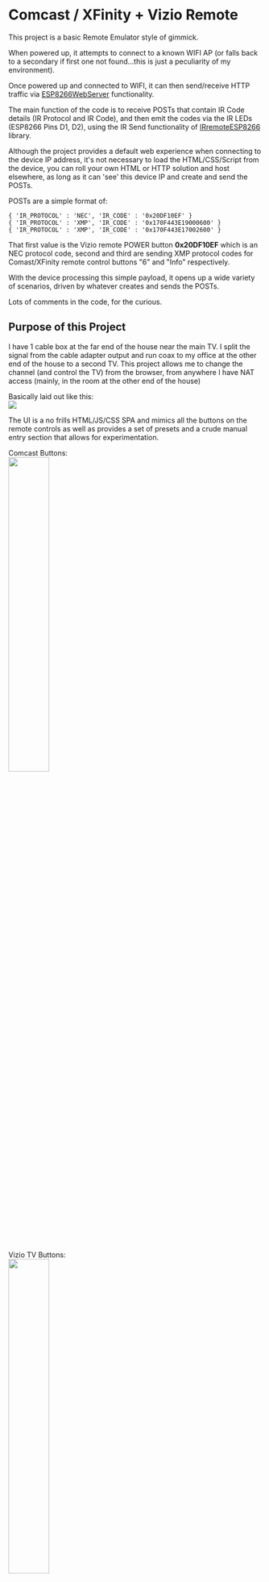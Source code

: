 # Comcast / XFinity + Vizio Remote

This project is a basic Remote Emulator style of gimmick.

When powered up, it attempts to connect to a known WIFI AP (or falls back to
a secondary if first one not found...this is just a peculiarity of my
environment).

Once powered up and connected to WIFI, it can then send/receive HTTP traffic via [ESP8266WebServer](https://github.com/esp8266/Arduino/tree/master/libraries/ESP8266WebServer) functionality.

The main function of the code is to receive POSTs that contain IR Code
details (IR Protocol and IR Code), and then emit the codes via the IR LEDs 
(ESP8266 Pins D1, D2), using the IR Send functionality of [IRremoteESP8266](https://github.com/crankyoldgit/IRremoteESP8266/)
library.

Although the project provides a default web experience when connecting to
the device IP address, it's not necessary to load the HTML/CSS/Script
from the device, you can roll your own HTML or HTTP solution and host
elsewhere, as long as it can 'see' this device IP and create and send the
POSTs.

POSTs are a simple format of:
```
{ 'IR_PROTOCOL' : 'NEC', 'IR_CODE' : '0x20DF10EF' }
{ 'IR_PROTOCOL' : 'XMP', 'IR_CODE' : '0x170F443E19000600' }
{ 'IR_PROTOCOL' : 'XMP', 'IR_CODE' : '0x170F443E17002600' }
```

That first value is the Vizio remote POWER button **0x20DF10EF** which is an NEC protocol code, second and third are sending XMP protocol codes for Comast/XFinity remote control buttons "6" and "Info" respectively.

With the device processing this simple payload, it opens up a wide variety
of scenarios, driven by whatever creates and sends the POSTs.

Lots of comments in the code, for the curious.

## Purpose of this Project
I have 1 cable box at the far end of the house near the main TV.  I split the signal from the cable adapter output and run coax to my office at the other end of the house to a second TV.  This project allows me to change the channel (and control the TV) from the browser, from anywhere I have NAT access (mainly, in the room at the other end of the house)

Basically laid out like this:<br>
<img src="./content/OverallSetup.PNG">

The UI is a no frills HTML/JS/CSS SPA and mimics all the buttons on the remote controls as well as provides a set of presets and a crude manual entry section that allows for experimentation.

Comcast Buttons:<br>
<img src="./content/UI_Comcast_Buttons.png" style="width:40%">

Vizio TV Buttons:<br>
<img src="./content/UI_Vizio_Buttons.PNG" style="width:40%">

XFinity XR2 Buttons:<br>
<img src="./content/UI_Xfinity_XR2_Buttons.PNG" style="width:36%">

Presets are just a group of buttons representing various channels (TV and Music):<br>
<img src="./content/UI_Presets.PNG" style="width:60%">



### Raw Entry Section
This section allows manual entry of protocols and codes, and for 'scripting' or creation of a sequence of codes with some basic functionality like **DELAY** and **DELAY_UNTIL_DATE_TIME**

The following snip shows a sequence that waits until a certain date/time has elapsed, then sends 1197[enter], waits 5 seconds, sends 28[enter], waits another 5 seconds, and finally sends 4[enter].<br>
<img src="./content/UI_Raw_Section.PNG" style="width:60%">

Mainly this just shows the possibility of creating more complicated scenarios.

# ESP8266
Device is a run of the mill ESP8266 with WIFI (platform: espressif8266)

<img src="./content/SimpleBreadBoardSetupCropped.jpg" style="width:80%"><br>
D1 and D2 are connected to the anodes of the 5mm 940nm IR LEDs (purchased from https://www.adafruit.com/product/388)

This picture is just a simple test rig, the actual setup I have deployed has the LEDs soldered to a couple of perf boards at the end of long wires, that enable affixing near the devices.  No pictures of that mess.  It's Crude and I may revisit later, but for now works perfectly...which means I'll never 'fix' it :o)

With the [ESP8266IRRecord](https://github.com/MrJimmo/ESP8266IRRecord/tree/main) board listening, this made for quick test and development.

# Remote Controls

## Vizio TV Remote
<img src="./content/VizioTVRemoteControl.jpg" height="auto" width="20%">

Remote for TV Model: VO32L HDTV10A

TV Part #: 10223050022
...yeah, super old TV from 2008, but it's still alive and doing fine :o)


The table below contains the values I captured with the [ESP8266IRRecord](https://github.com/MrJimmo/ESP8266IRRecord/tree/main) project.

Luckily, I captured these a long time ago as corrosion has since killed the #6 button and the remote is mostly falling apart now after being dropped many times.

The Binary and Byte columns of the table were part of me doing some early learning about IR codes as they were read.

I split out the binary values for the number buttons (Button_0, Button_1, etc.) to see how they are constructed.

### IR Code Rabbit Hole
With the #6 button dying on me, it made me wonder; Could I figure out how to construct the Button_6 code **manually**? ...and that lead down a confusing rabbit hole.

Pressing all the number buttons on the control in 0 to 9 order, IR Recv library outputs:
|Button|NEC Code|Address|Command|
|-|-|-|-|
|BUTTON_0|0x20DF08F7|0x04FB|0x10EF|
|BUTTON_1|0x20DF8877|0x04FB|0x11EE|
|BUTTON_2|0x20DF48B7|0x04FB|0x12ED|
|BUTTON_3|0x20DFC837|0x04FB|0x13EC|
|BUTTON_4|0x20DF28D7|0x04FB|0x14EB|
|BUTTON_5|0x20DFA857|0x04FB|0x15EA|
|BUTTON_6|0x20DF6897|0x04FB|0x16E9|
|BUTTON_7|0x20DFE817|0x04FB|0x17E8|
|BUTTON_8|0x20DF18E7|0x04FB|0x18E7|
|BUTTON_9|0x20DF9867|0x04FB|0x19E6|

In this table form, I can see that Command codes follow a sequential pattern for buttons 0-9:<Br>
Button_0 == 0x10EF<br>
Button_1 == 0x11EE<br>
...<br>
Button_9 == 0x19E6<br>

But what is the deal with the NEC Code? Ex. Button 5:  0x20DFA857, the Address is 0x4FB and the Command is 0x15EA?

Turns out, they are related in an interesting way.

The NEC Value, if you look at it as a sequence of binary values left-to-right, it represents the pulse timings that are emitted by the IR LEDs of the remote controls.

Here's the power button for this Vizio remote, after graphing the pulse times and just eyeballing the 0's and 1's:<br>
<img src="./content/GraphingPowerSignal.png" height="auto"><br>
_(I connected one of those cheap 8-ch logic analyzers to the remotes IR LED and used Pulseview to grab the values, and excel to plot the graph, mspaint for the extra annotations)_

That graph is for NEC Vizio Power button value 0x20DF10EF, which as binary is: `00100000 11011111 00010000 11101111`<br>
_(I wish I had done the graphing for button 5 to keep this text cohesive, but hopefully Power button pulse sequence still useful as an example)_

Now for Button 5, the NEC code is: 0x20DFA857<br>
As binary: `00100000 11011111 10101000 01010111`

I learned something else at this point; The bit sequence shows the first 8 bits are then inverted in the next 8, and the 3rd grouping of 8-bits are followed by its inverted value.

This lines up with 0x20DF A857:<br>
Byte 1 0x20: 00100000<br>
Byte 2 0xDF: 11011111 (inverse of Byte1)

Byte 3 0xA8: 10101000<br>
Byte 4 0x57: 01010111 ...inverse of Byte 3<br>

It just means Byte 1 and 3 are the important ones as far as differentiating each button, and Bytes 2 and 4 are just their inversions.

But what are those Address and Command values?

I noticed that those were the values I'd see, when using one of those cheap, generic testers that can read NEC IR Codes. Here's what it shows when pressing button 5 on the Vizio remote:<br>
<img src="./content/ComponentTester_VizioButton5.PNG" height="auto" width="40%">

UserCode: 04FB<br>
DataCode: 15EA

Took me a bit of fumbling with the math to eventually figure out:<br>
Byte 1 0x20 reversed: 00000100 == 0x04<br>
Byte 2 0xDF reversed: 11111011 == 0xFB<br>
Byte 3 0xA8 reversed: 00010101 == 0x15<br>
Byte 4 0x57 reversed: 11101010 == 0xEA<br>

So how does this help me figure out Button 6? (again, if I hadn't captured it long ago)

Well, given the sequential pattern is shown in Byte 3 (refer back to the table above), I just need to +1 to byte 3 and work backwards to the NEC Code.

The easy part: `0x15 + 0x01 == 0x16`

Inverting: `0x16 == !0x16 == 0xE9`

The Address is always the same: `0x04FB` (manufacturer code I think) and the calculated full command: `0x16E9`

But how to get the NEC code from this?

Simply work with Byte 1 and Byte 3, with Byte 2 and 4 being inversions of those respectively...<Br>
Byte 1: `0x04 == 00000100, reversed == 00100000 == 0x20`<br>
Byte 2: `!0x20 == 0xDF`<br>
Byte 3: `0x16 == 00010110, reversed == 01101000 == 0x68`<br>
Byte 4: `!0x68 == 0x97`<br>
And all together as the NEC code: `0x20DF6897` which is the Button 6 value from the table above.

NEC tech spec likely explains all this more clearly, but I worked on it from what I observed from the IR Recv library, the component tester, and the Logic Analyzer, which was actually a lot fun.

### IR Codes for Vizio Remote
|Button|Constant|Type|NEC|Binary|Byte1|Byte2|Byte3|Byte4|
|-|-|-|-|-|-|-|-|-|
|BUTTON_0|VIZIO_REMOTE_BUTTON_0|NEC|0x20DF08F7|00100000110111110000100011110111|00100000|11011111|00001000|11110111|
|BUTTON_1|VIZIO_REMOTE_BUTTON_1|NEC|0x20DF8877|00100000110111111000100001110111|00100000|11011111|10001000|01110111|
|BUTTON_2|VIZIO_REMOTE_BUTTON_2|NEC|0x20DF48B7|00100000110111110100100010110111|00100000|11011111|01001000|10110111|
|BUTTON_3|VIZIO_REMOTE_BUTTON_3|NEC|0x20DFC837|00100000110111111100100000110111|00100000|11011111|11001000|00110111|
|BUTTON_4|VIZIO_REMOTE_BUTTON_4|NEC|0x20DF28D7|00100000110111110010100011010111|00100000|11011111|00101000|11010111|
|BUTTON_5|VIZIO_REMOTE_BUTTON_5|NEC|0x20DFA857|00100000110111111010100001010111|00100000|11011111|10101000|01010111|
|BUTTON_6|VIZIO_REMOTE_BUTTON_6|NEC|0x20DF6897|00100000110111110110100010010111|00100000|11011111|01101000|10010111|
|BUTTON_7|VIZIO_REMOTE_BUTTON_7|NEC|0x20DFE817|00100000110111111110100000010111|00100000|11011111|11101000|00010111|
|BUTTON_8|VIZIO_REMOTE_BUTTON_8|NEC|0x20DF18E7|00100000110111110001100011100111|00100000|11011111|00011000|11100111|
|BUTTON_9|VIZIO_REMOTE_BUTTON_9|NEC|0x20DF9867|00100000110111111001100001100111|00100000|11011111|10011000|01100111|
|BUTTON_AV|VIZIO_REMOTE_BUTTON_AV|NEC|0x20DF8A75|00100000110111111000101001110101|00100000|11011111|10001010|01110101|
|BUTTON_V|VIZIO_REMOTE_BUTTON_V|NEC|0x20DFC23D|00100000110111111100001000111101|00100000|11011111|11000010|00111101|
|BUTTON_CHANNEL_DOWN|VIZIO_REMOTE_BUTTON_CHANNEL_DOWN|NEC|0x20DF629D|00100000110111110110001010011101|00100000|11011111|01100010|10011101|
|BUTTON_CHANNEL_UP|VIZIO_REMOTE_BUTTON_CHANNEL_UP|NEC|0x20DFA25D|00100000110111111010001001011101|00100000|11011111|10100010|01011101|
|BUTTON_COMP|VIZIO_REMOTE_BUTTON_COMP|NEC|0x20DF5AA5|00100000110111110101101010100101|00100000|11011111|01011010|10100101|
|BUTTON_DASH(-)|VIZIO_REMOTE_BUTTON_DASH(-)|NEC|0x20DFFF00|00100000110111111111111100000000|00100000|11011111|11111111|00000000|
|BUTTON_FREEZE|VIZIO_REMOTE_BUTTON_FREEZE|NEC|0x20DFA659|00100000110111111010011001011001|00100000|11011111|10100110|01011001|
|BUTTON_GUIDE|VIZIO_REMOTE_BUTTON_GUIDE|NEC|0x20DF38C7|00100000110111110011100011000111|00100000|11011111|00111000|11000111|
|BUTTON_HDMI|VIZIO_REMOTE_BUTTON_HDMI|NEC|0x20DF639C|00100000110111110110001110011100|00100000|11011111|01100011|10011100|
|BUTTON_INPUT|VIZIO_REMOTE_BUTTON_INPUT|NEC|0x20DFF40B|00100000110111111111010000001011|00100000|11011111|11110100|00001011|
|BUTTON_LAST|VIZIO_REMOTE_BUTTON_LAST|NEC|0x20DF58A7|00100000110111110101100010100111|00100000|11011111|01011000|10100111|
|BUTTON_MUTE|VIZIO_REMOTE_BUTTON_MUTE|NEC|0x20DF906F|00100000110111111001000001101111|00100000|11011111|10010000|01101111|
|BUTTON_PIP|VIZIO_REMOTE_BUTTON_PIP|NEC|0x20DF06F9|00100000110111110000011011111001|00100000|11011111|00000110|11111001|
|BUTTON_POWER|VIZIO_REMOTE_BUTTON_POWER|NEC|0x20DF10EF|00100000110111110001000011101111|00100000|11011111|00010000|11101111|
|BUTTON_SWAP|VIZIO_REMOTE_BUTTON_SWAP|NEC|0x20DF6699|00100000110111110110011010011001|00100000|11011111|01100110|10011001|
|BUTTON_TV|VIZIO_REMOTE_BUTTON_TV|NEC|0x20DF6B94|00100000110111110110101110010100|00100000|11011111|01101011|10010100|
|BUTTON_VOLUME_DOWN|VIZIO_REMOTE_BUTTON_VOLUME_DOWN|NEC|0x20DFE21D|00100000110111111110001000011101|00100000|11011111|11100010|00011101|
|BUTTON_VOLUME_UP|VIZIO_REMOTE_BUTTON_VOLUME_UP|NEC|0x20DF12ED|00100000110111110001001011101101|00100000|11011111|00010010|11101101|

### IR Codes for Vizio Remote (crazy table version)
During all this 'learning', I used Excel to futz around with all the values and ended up finding that there's no `=REVERSE()` function in Excel.

Surprisingly, CoPilot provided one when I asked `write an excel formula for reversing text`

It spit out the following:
`=TEXTJOIN("", TRUE, MID(A1, LEN(A1) + 1 - ROW(INDIRECT("1:" & LEN(A1))), 1))`

That's what I pasted into Byte1_REV, Byte2_REV, etc. columns, with slight change to the referenced cell and it worked exactly as I wanted. I do not fear this tech :o)

**Other column formulas**

Binary column function: `=CONCATENATE(HEX2BIN(MID(D2,3,2),8), HEX2BIN(MID(D2,5,2),8), HEX2BIN(MID(D2,7,2),8), HEX2BIN(MID(D2,9,2),8))` ...D2 is the NEC column.

Byte1: `=HEX2BIN(MID($D2,3,2),8)` ...D2 is anchored to the NEC column.<br>
Byte2: `=HEX2BIN(MID($D2,5,2),8)` ...notice the second param skips 2 chars.<br>
Byte2: `=HEX2BIN(MID($D2,7,2),8)` ...skips another 2<br>
Byte2: `=HEX2BIN(MID($D2,9,2),8)` ...and finally, the last 2 chars.<br>

_(Using CoPilot provided formula)_<br>
Byte1_Rev: `=TEXTJOIN("", TRUE, MID(F2, LEN(F2) + 1 - ROW(INDIRECT("1:" & LEN(F2))), 1))` ...F2 is Byte1 column<br>
Byte2_Rev: `=TEXTJOIN("", TRUE, MID(G2, LEN(G2) + 1 - ROW(INDIRECT("1:" & LEN(G2))), 1))` ...G2 is Byte2 column<br>
Byte3_Rev: `=TEXTJOIN("", TRUE, MID(H2, LEN(H2) + 1 - ROW(INDIRECT("1:" & LEN(H2))), 1))` ...H2 is Byte3 column<br>
Byte4_Rev: `=TEXTJOIN("", TRUE, MID(I2, LEN(I2) + 1 - ROW(INDIRECT("1:" & LEN(I2))), 1))` ...I2 is Byte4 column<br>

Byte1Hex: `=BIN2HEX(J2,2)` ...J2 is Byte1_REV column<br>
Byte2Hex: `=BIN2HEX(K2,2)` ...K2 is Byte2_REV column<br>
Byte3Hex: `=BIN2HEX(L2,2)` ...L2 is Byte3_REV column<br>
Byte4Hex: `=BIN2HEX(M2,2)` ...M2 is Byte4_REV column<br>

Address: `=CONCAT("0x",N2,O2)` ...N2,O2 are Byte1Hex and Byte2Hex<br>
Command: `=CONCAT("0x",P2,Q2)` ...P2,Q2 are Byte3Hex and Byte4Hex

|Button|Constant|Type|NEC|Binary|Byte1|Byte2|Byte3|Byte4|Byte1_REV|Byte2_REV|Byte3_REV|Byte4_REV|Byte1Hex|Byte2Hex|Byte3Hex|Byte4Hex||Address|Command|
|-|-|-|-|-|-|-|-|-|-|-|-|-|-|-|-|-|-|-|-|
|BUTTON_0|VIZIO_REMOTE_BUTTON_0|NEC|0x20DF08F7|00100000110111110000100011110111|00100000|11011111|00001000|11110111|00000100|11111011|00010000|11101111|04|FB|10|EF||0x04FB|0x10EF|
|BUTTON_1|VIZIO_REMOTE_BUTTON_1|NEC|0x20DF8877|00100000110111111000100001110111|00100000|11011111|10001000|01110111|00000100|11111011|00010001|11101110|04|FB|11|EE||0x04FB|0x11EE|
|BUTTON_2|VIZIO_REMOTE_BUTTON_2|NEC|0x20DF48B7|00100000110111110100100010110111|00100000|11011111|01001000|10110111|00000100|11111011|00010010|11101101|04|FB|12|ED||0x04FB|0x12ED|
|BUTTON_3|VIZIO_REMOTE_BUTTON_3|NEC|0x20DFC837|00100000110111111100100000110111|00100000|11011111|11001000|00110111|00000100|11111011|00010011|11101100|04|FB|13|EC||0x04FB|0x13EC|
|BUTTON_4|VIZIO_REMOTE_BUTTON_4|NEC|0x20DF28D7|00100000110111110010100011010111|00100000|11011111|00101000|11010111|00000100|11111011|00010100|11101011|04|FB|14|EB||0x04FB|0x14EB|
|BUTTON_5|VIZIO_REMOTE_BUTTON_5|NEC|0x20DFA857|00100000110111111010100001010111|00100000|11011111|10101000|01010111|00000100|11111011|00010101|11101010|04|FB|15|EA||0x04FB|0x15EA|
|BUTTON_6|VIZIO_REMOTE_BUTTON_6|NEC|0x20DF6897|00100000110111110110100010010111|00100000|11011111|01101000|10010111|00000100|11111011|00010110|11101001|04|FB|16|E9||0x04FB|0x16E9|
|BUTTON_7|VIZIO_REMOTE_BUTTON_7|NEC|0x20DFE817|00100000110111111110100000010111|00100000|11011111|11101000|00010111|00000100|11111011|00010111|11101000|04|FB|17|E8||0x04FB|0x17E8|
|BUTTON_8|VIZIO_REMOTE_BUTTON_8|NEC|0x20DF18E7|00100000110111110001100011100111|00100000|11011111|00011000|11100111|00000100|11111011|00011000|11100111|04|FB|18|E7||0x04FB|0x18E7|
|BUTTON_9|VIZIO_REMOTE_BUTTON_9|NEC|0x20DF9867|00100000110111111001100001100111|00100000|11011111|10011000|01100111|00000100|11111011|00011001|11100110|04|FB|19|E6||0x04FB|0x19E6|
|BUTTON_AV|VIZIO_REMOTE_BUTTON_AV|NEC|0x20DF8A75|00100000110111111000101001110101|00100000|11011111|10001010|01110101|00000100|11111011|01010001|10101110|04|FB|51|AE||0x04FB|0x51AE|
|BUTTON_V|VIZIO_REMOTE_BUTTON_V|NEC|0x20DFC23D|00100000110111111100001000111101|00100000|11011111|11000010|00111101|00000100|11111011|01000011|10111100|04|FB|43|BC||0x04FB|0x43BC|
|BUTTON_CHANNEL_DOWN|VIZIO_REMOTE_BUTTON_CHANNEL_DOWN|NEC|0x20DF629D|00100000110111110110001010011101|00100000|11011111|01100010|10011101|00000100|11111011|01000110|10111001|04|FB|46|B9||0x04FB|0x46B9|
|BUTTON_CHANNEL_UP|VIZIO_REMOTE_BUTTON_CHANNEL_UP|NEC|0x20DFA25D|00100000110111111010001001011101|00100000|11011111|10100010|01011101|00000100|11111011|01000101|10111010|04|FB|45|BA||0x04FB|0x45BA|
|BUTTON_COMP|VIZIO_REMOTE_BUTTON_COMP|NEC|0x20DF5AA5|00100000110111110101101010100101|00100000|11011111|01011010|10100101|00000100|11111011|01011010|10100101|04|FB|5A|A5||0x04FB|0x5AA5|
|BUTTON_DASH(-)|VIZIO_REMOTE_BUTTON_DASH(-)|NEC|0x20DFFF00|00100000110111111111111100000000|00100000|11011111|11111111|00000000|00000100|11111011|11111111|00000000|04|FB|FF|00||0x04FB|0xFF00|
|BUTTON_FREEZE|VIZIO_REMOTE_BUTTON_FREEZE|NEC|0x20DFA659|00100000110111111010011001011001|00100000|11011111|10100110|01011001|00000100|11111011|01100101|10011010|04|FB|65|9A||0x04FB|0x659A|
|BUTTON_GUIDE|VIZIO_REMOTE_BUTTON_GUIDE|NEC|0x20DF38C7|00100000110111110011100011000111|00100000|11011111|00111000|11000111|00000100|11111011|00011100|11100011|04|FB|1C|E3||0x04FB|0x1CE3|
|BUTTON_HDMI|VIZIO_REMOTE_BUTTON_HDMI|NEC|0x20DF639C|00100000110111110110001110011100|00100000|11011111|01100011|10011100|00000100|11111011|11000110|00111001|04|FB|C6|39||0x04FB|0xC639|
|BUTTON_INPUT|VIZIO_REMOTE_BUTTON_INPUT|NEC|0x20DFF40B|00100000110111111111010000001011|00100000|11011111|11110100|00001011|00000100|11111011|00101111|11010000|04|FB|2F|D0||0x04FB|0x2FD0|
|BUTTON_LAST|VIZIO_REMOTE_BUTTON_LAST|NEC|0x20DF58A7|00100000110111110101100010100111|00100000|11011111|01011000|10100111|00000100|11111011|00011010|11100101|04|FB|1A|E5||0x04FB|0x1AE5|
|BUTTON_MUTE|VIZIO_REMOTE_BUTTON_MUTE|NEC|0x20DF906F|00100000110111111001000001101111|00100000|11011111|10010000|01101111|00000100|11111011|00001001|11110110|04|FB|09|F6||0x04FB|0x09F6|
|BUTTON_PIP|VIZIO_REMOTE_BUTTON_PIP|NEC|0x20DF06F9|00100000110111110000011011111001|00100000|11011111|00000110|11111001|00000100|11111011|01100000|10011111|04|FB|60|9F||0x04FB|0x609F|
|BUTTON_POWER|VIZIO_REMOTE_BUTTON_POWER|NEC|0x20DF10EF|00100000110111110001000011101111|00100000|11011111|00010000|11101111|00000100|11111011|00001000|11110111|04|FB|08|F7||0x04FB|0x08F7|
|BUTTON_SWAP|VIZIO_REMOTE_BUTTON_SWAP|NEC|0x20DF6699|00100000110111110110011010011001|00100000|11011111|01100110|10011001|00000100|11111011|01100110|10011001|04|FB|66|99||0x04FB|0x6699|
|BUTTON_TV|VIZIO_REMOTE_BUTTON_TV|NEC|0x20DF6B94|00100000110111110110101110010100|00100000|11011111|01101011|10010100|00000100|11111011|11010110|00101001|04|FB|D6|29||0x04FB|0xD629|
|BUTTON_VOLUME_DOWN|VIZIO_REMOTE_BUTTON_VOLUME_DOWN|NEC|0x20DFE21D|00100000110111111110001000011101|00100000|11011111|11100010|00011101|00000100|11111011|01000111|10111000|04|FB|47|B8||0x04FB|0x47B8|
|BUTTON_VOLUME_UP|VIZIO_REMOTE_BUTTON_VOLUME_UP|NEC|0x20DF12ED|00100000110111110001001011101101|00100000|11011111|00010010|11101101|00000100|11111011|01001000|10110111|04|FB|48|B7||0x04FB|0x48B7|
||


## XFinity XR2 Remote
<img src="./content/XfinityXR2RemoteControl_Cropped.jpg" height="auto" width="20%">

I got this remote with a replacement cable adapter and has many more buttons than the older, simpler one farther below in this doc.

IR Codes captured with the [ESP8266IRRecord](https://github.com/MrJimmo/ESP8266IRRecord/tree/main) project when it was maped to my Vizio TV (code 11758, learned through https://www.xfinity.com/support/remotes)

It appears that when the controller is mapped to a TV (in my case the VIZIO tv), it sends 2 codes, the XMP and the NEC.

> NOTE: The **g_IRCodes** array in script.js has the unmapped defaults for these buttons.

And it appears that **0x170F443E14008300** is some NOP value that gets sent as XMP for Volume Up/Down, and Mute, which kind of makes sense if that's just the controllers NOP type of code, when the code that matters is the NEC code.

Example for Volume/Mute:
|Button|XMP|NEC|
|-|-|-|
Vol_Up|0x170F443E14008300|0x20DF40BF|
Vol_Down|0x170F443E14008300|0x20DFC03F|
Mute|0x170F443E14008300|0x20DF906F|

Power must mean something special, since it's not that NOP 8300 XMP value, it's actually NEC and then 2 XMP values, separated by a ~500ms delay

NEC Code: 0x20DF10EF 

XMP Codes: 0x170F443E10000F00 --> (~500ms delay) --> 0x170F443E1100E000

So to mimic the ALL_POWER button from this remote it should send:

NEC Code: 0x20DF10EF and then <br>
XMP Codes: 0x170F443E10000F00 --> (~500ms delay) --> 0x170F443E1100E000

Not sure what the NEC code for TV_INPUT is with respect to VIZIO, I think it gets ignored.

### IR Codes for XFinity XR2 Remote
|Button|Constants|TYPE|Code|NEC|Notes|
|-|-|-|-|-|-|
|POWER|XFINITYXR2_REMOTE_BUTTON_POWER|XMP|(nothing when mapped to VIZIO)|0x20DF10EF||
|ALL_POWER|XFINITYXR2_REMOTE_BUTTON_ALL_POWER|XMP|0x170F443E10000F00, 0x170F443E1100E000|0x20DF10EF| (~500ms delay)|
|TV_INPUT|XFINITYXR2_REMOTE_BUTTON_TV_INPUT|XMP|(nothing when mapped to VIZIO)|0x20DFF40B||
|VOL_UP|XFINITYXR2_REMOTE_BUTTON_VOL_UP|XMP|0x170F443E14008300|0x20DF40BF||
|VOL_DOWN|XFINITYXR2_REMOTE_BUTTON_VOL_DOWN|XMP|0x170F443E14008300|0x20DFC03F||
|MUTE|XFINITYXR2_REMOTE_BUTTON_MUTE|XMP|0x170F443E14008300|0x20DF906F||
|SEARCH|XFINITYXR2_REMOTE_BUTTON_SEARCH|XMP|0x170F443E1400CF00|||
|CHANNEL_UP|XFINITYXR2_REMOTE_BUTTON_CHANNEL_UP|XMP|0x170F443E12000D00|||
|CHANNEL_DOWN|XFINITYXR2_REMOTE_BUTTON_CHANNEL_DOWN|XMP|0x170F443E11000E00|||
|REWIND|XFINITYXR2_REMOTE_BUTTON_REWIND|XMP|0x170F443E19003300|||
|PLAY|XFINITYXR2_REMOTE_BUTTON_PLAY|XMP|0x170F443E1C003000|||
|PAUSE|XFINITYXR2_REMOTE_BUTTON_PAUSE|XMP|0x170F443E1A003200|||
|FF|XFINITYXR2_REMOTE_BUTTON_FF|XMP|0x170F443E18003400|||
|STOP|XFINITYXR2_REMOTE_BUTTON_STOP|XMP|0x170F443E1B003100|||
|XFINITY_MENU|XFINITYXR2_REMOTE_BUTTON_XFINITY_MENU|XMP|0x170F443E1D002000, 0x170F443E1100E000|| (~500ms delay)|
|REC|XFINITYXR2_REMOTE_BUTTON_REC|XMP|0x170F443E17003500|||
|GUIDE|XFINITYXR2_REMOTE_BUTTON_GUIDE|XMP|0x170F443E16002700, 0x170F443E1100E000|| (~500ms delay)|
|PAGE_UP|XFINITYXR2_REMOTE_BUTTON_PAGE_UP|XMP|0x170F443E15002800|||
|PAGE_DOWN|XFINITYXR2_REMOTE_BUTTON_PAGE_DOWN|XMP|0x170F443E14002900|||
|ARROW_UP|XFINITYXR2_REMOTE_BUTTON_ARROW_UP|XMP|0x170F443E1C002100|||
|ARROW_DOWN|XFINITYXR2_REMOTE_BUTTON_ARROW_DOWN|XMP|0x170F443E1B002200|||
|ARROW_LEFT|XFINITYXR2_REMOTE_BUTTON_ARROW_LEFT|XMP|0x170F443E1A002300|||
|ARROW_RIGHT|XFINITYXR2_REMOTE_BUTTON_ARROW_RIGHT|XMP|0x170F443E19002400|||
|OK|XFINITYXR2_REMOTE_BUTTON_OK|XMP|0x170F443E18002500|||
|LAST|XFINITYXR2_REMOTE_BUTTON_LAST|XMP|0x170F443E19005100|||
|EXIT|XFINITYXR2_REMOTE_BUTTON_EXIT|XMP|0x170F443E13002A00|||
|INFO|XFINITYXR2_REMOTE_BUTTON_INFO|XMP|0x170F443E17002600|||
|FAV|XFINITYXR2_REMOTE_BUTTON_FAV|XMP|0x170F443E18005200|||
|BUTTON_A|XFINITYXR2_REMOTE_BUTTON_A|XMP|0x170F443E19006000|||
|BUTTON_B|XFINITYXR2_REMOTE_BUTTON_B|XMP|0x170F443E18006100|||
|BUTTON_C|XFINITYXR2_REMOTE_BUTTON_C|XMP|0x170F443E17006200|||
|BUTTON_D|XFINITYXR2_REMOTE_BUTTON_D|XMP|0x170F443E15008200|||
|BUTTON_1|XFINITYXR2_REMOTE_BUTTON_1|XMP|0x170F443E1E000100|||
|BUTTON_2|XFINITYXR2_REMOTE_BUTTON_2|XMP|0x170F443E1D000200|||
|BUTTON_3|XFINITYXR2_REMOTE_BUTTON_3|XMP|0x170F443E1C000300|||
|BUTTON_4|XFINITYXR2_REMOTE_BUTTON_4|XMP|0x170F443E1B000400|||
|BUTTON_5|XFINITYXR2_REMOTE_BUTTON_5|XMP|0x170F443E1A000500|||
|BUTTON_6|XFINITYXR2_REMOTE_BUTTON_6|XMP|0x170F443E19000600|||
|BUTTON_7|XFINITYXR2_REMOTE_BUTTON_7|XMP|0x170F443E18000700|||
|BUTTON_8|XFINITYXR2_REMOTE_BUTTON_8|XMP|0x170F443E17000800|||
|BUTTON_9|XFINITYXR2_REMOTE_BUTTON_9|XMP|0x170F443E16000900|||
|BUTTON_0|XFINITYXR2_REMOTE_BUTTON_0|XMP|0x170F443E1F000000|||
|SWAP|XFINITYXR2_REMOTE_BUTTON_SWAP|XMP|0x170F443E11005900|||


## Comcast Digital Adapter Remote
<img src="./content/ComcastDigitalAdapterRemote.jpg" height="auto" width="20%">

IR Codes captured with the [ESP8266IRRecord](https://github.com/MrJimmo/ESP8266IRRecord/tree/main) project when it was maped to my Vizio TV (code 11758, learned through https://www.xfinity.com/support/remotes)

Though it has less buttons, the behavior is similar to the XFinity XR2 in that it sends 2 values, including the NOP 0x170F443E14008300 for mapped buttons.

> NOTE: The **g_IRCodes** array in script.js has the unmapped defaults for these buttons.

### IR Codes for Comcast Digital Adapter Remote
|Button|CONSTANT|TYPE|XMP|NEC|
|-|-|-|-|-|
|POWER|COMCAST_REMOTE_BUTTON_POWER|XMP|0x170F443E10000F00|0x20DF10EF|
|INFO|COMCAST_REMOTE_BUTTON_INFO|XMP|0x170F443E17002600||
|BUTTON_1|COMCAST_REMOTE_BUTTON_1|XMP|0x170F443E1E000100||
|BUTTON_2|COMCAST_REMOTE_BUTTON_2|XMP|0x170F443E1D000200||
|BUTTON_3|COMCAST_REMOTE_BUTTON_3|XMP|0x170F443E1C000300||
|BUTTON_4|COMCAST_REMOTE_BUTTON_4|XMP|0x170F443E1B000400||
|BUTTON_5|COMCAST_REMOTE_BUTTON_5|XMP|0x170F443E1A000500||
|BUTTON_6|COMCAST_REMOTE_BUTTON_6|XMP|0x170F443E19000600||
|BUTTON_7|COMCAST_REMOTE_BUTTON_7|XMP|0x170F443E18000700||
|BUTTON_8|COMCAST_REMOTE_BUTTON_8|XMP|0x170F443E17000800||
|BUTTON_9|COMCAST_REMOTE_BUTTON_9|XMP|0x170F443E16000900||
|BUTTON_0|COMCAST_REMOTE_BUTTON_0|XMP|0x170F443E1F000000||
|ENTER|COMCAST_REMOTE_BUTTON_ENTER|XMP|0x170F443E18002500||
|LAST|COMCAST_REMOTE_BUTTON_LAST|XMP|0x170F443E19005100||
|VOLUME_UP|COMCAST_REMOTE_BUTTON_VOLUME_UP|XMP|0x170F443E14008300|0x20DF40BF|
|VOLUME_DOWN|COMCAST_REMOTE_BUTTON_VOLUME_DOWN|XMP|0x170F443E14008300|0x20DFC03F|
|CHANNEL_UP|COMCAST_REMOTE_BUTTON_CHANNEL_UP|XMP|0x170F443E12000D00||
|CHANNEL_DOWN|COMCAST_REMOTE_BUTTON_CHANNEL_DOWN|XMP|0x170F443E11000E00||
|MUTE|COMCAST_REMOTE_BUTTON_MUTE|XMP|0x170F443E14008300|0x20DF906F|
|LANG|COMCAST_REMOTE_BUTTON_LANG|XMP|0x170F443E15008200||


## UI Button Flow
As a quick visual of what happens when a button on the UI is pressed...<br>
<img src="./content/ButtonFlow.png"><br>
...overall, this approach of treating commands and IR codes as arrays, allows for various scenarios where a given Action may be made up of one or more Commands, and each Command can send one or more IR codes.


## References / Acknowledgements

Most of the IR code below is from/based on the IRRemoteESP8266 examples:
https://github.com/crankyoldgit/IRremoteESP8266/

Much of the sample code & comments have been pruned and edited for brevity
or clarity for this implementation.  Refer to the documentation for that
library for better details and info on how it works.
